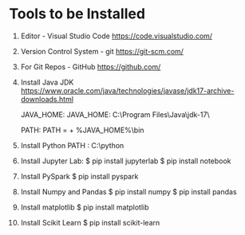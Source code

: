 # Tools to be Installed

1. Editor - Visual Studio Code
   https://code.visualstudio.com/


2. Version Control System - git
   https://git-scm.com/


3. For Git Repos - GitHub
   https://github.com/
   

4. Install Java JDK
   https://www.oracle.com/java/technologies/javase/jdk17-archive-downloads.html

   JAVA_HOME: <Where Java is Installed>
   JAVA_HOME: C:\Program Files\Java\jdk-17\

   PATH:      <Where Java Compiler is available>
   PATH = <EXISTING PATH > + %JAVA_HOME%\bin

5. Install Python
   PATH : C:\python

6. Install Jupyter Lab:
   $ pip install jupyterlab
   $ pip install notebook

7. Install PySpark
   $ pip install pyspark

8. Install Numpy and Pandas
   $ pip install numpy
   $ pip install pandas

9. Install matplotlib
   $ pip install matplotlib

10. Install Scikit Learn
   $ pip install scikit-learn





   